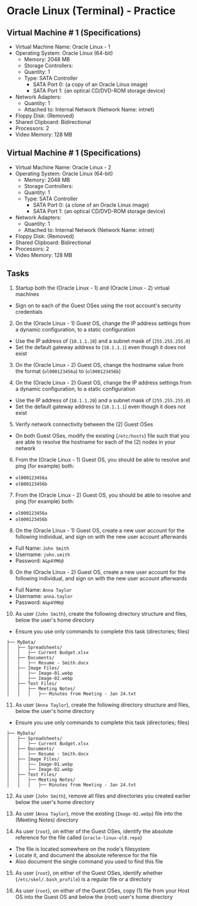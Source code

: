 # Oracle Linux (Terminal) - Practice

## Virtual Machine # 1 (Specifications)

- Virtual Machine Name: Oracle Linux - 1
- Operating System: Oracle Linux (64-bit)
  - Memory: 2048 MB
  - Storage Controllers:
  - Quantity: 1
  - Type: SATA Controller
    - SATA Port 0: {a copy of an Oracle Linux image)
    - SATA Port 1: {an optical CD/DVD-ROM storage device}
- Network Adapters:
  - Quantity: 1
  - Attached to: Internal Network (Network Name: intnet)
- Floppy Disk: {Removed}
- Shared Clipboard: Bidirectional
- Processors: 2
- Video Memory: 128 MB

## Virtual Machine # 1 (Specifications)

- Virtual Machine Name: Oracle Linux - 2
- Operating System: Oracle Linux (64-bit)
  - Memory: 2048 MB
  - Storage Controllers:
  - Quantity: 1
  - Type: SATA Controller
    - SATA Port 0: {a clone of an Oracle Linux image)
    - SATA Port 1: {an optical CD/DVD-ROM storage device}
- Network Adapters:
  - Quantity: 1
  - Attached to: Internal Network (Network Name: intnet)
- Floppy Disk: {Removed}
- Shared Clipboard: Bidirectional
- Processors: 2
- Video Memory: 128 MB

## Tasks

1. Startup both the (Oracle Linux - 1) and (Oracle Linux - 2) virtual machines

- Sign on to each of the Guest OSes using the root account's security
  credentials

2. On the (Oracle Linux - 1) Guest OS, change the IP address settings from a
   dynamic configuration, to a static configuration

- Use the IP address of (`10.1.1.10`) and a subnet mask of (`255.255.255.0`)
- Set the default gateway address to (`10.1.1.1`) even though it does not exist

3. On the (Oracle Linux - 2) Guest OS, change the hostname value from the format
   (`ol000123456a`) to (`ol000123456b`)

4. On the (Oracle Linux - 2) Guest OS, change the IP address settings from a
   dynamic configuration, to a static configuration

- Use the IP address of (`10.1.1.20`) and a subnet mask of (`255.255.255.0`)
- Set the default gateway address to (`10.1.1.1`) even though it does not exist

5. Verify network connectivity between the (2) Guest OSes

- On both Guest OSes, modify the existing (`/etc/hosts`) file such that you are
  able to resolve the hostname for each of the (2) nodes in your network

6. From the (Oracle Linux - 1) Guest OS, you should be able to resolve and ping
   (for example) both:

- `ol000123456a`
- `ol000123456b`

7. From the (Oracle Linux - 2) Guest OS, you should be able to resolve and ping
   (for example) both:

- `ol000123456a`
- `ol000123456b`

8. On the (Oracle Linux - 1) Guest OS, create a new user account for the
   following individual, and sign on with the new user account afterwards

- Full Name: `John Smith`
- Username: `john.smith`
- Password: `A&p4YM6@`

9. On the (Oracle Linux - 2) Guest OS, create a new user account for the
   following individual, and sign on with the new user account afterwards

- Full Name: `Anna Taylor`
- Username: `anna.taylor`
- Password: `A&p4YM6@`

10. As user (`John Smith`), create the following directory structure and files,
    below the user's home directory

- Ensure you use only commands to complete this task (directories; files)

```console
├── MyData/
│   ├── Spreadsheets/
│   │   ├── Current Budget.xlsx
│   ├── Documents/
│   │   ├── Resume - Smith.docx
│   ├── Image Files/
│   │   ├── Image-01.webp
│   │   ├── Image-02.webp
│   ├── Text Files/
│   │   ├── Meeting Notes/
│   │   │   ├── Minutes from Meeting - Jan 24.txt
```

11. As user (`Anna Taylor`), create the following directory structure and files,
    below the user's home directory

- Ensure you use only commands to complete this task (directories; files)

```console
├── MyData/
│   ├── Spreadsheets/
│   │   ├── Current Budget.xlsx
│   ├── Documents/
│   │   ├── Resume - Smith.docx
│   ├── Image Files/
│   │   ├── Image-01.webp
│   │   ├── Image-02.webp
│   ├── Text Files/
│   │   ├── Meeting Notes/
│   │   │   ├── Minutes from Meeting - Jan 24.txt
```

12. As user (`John Smith`), remove all files and directories you created earlier
    below the user's home directory

13. As user (`Anna Taylor`), move the existing (`Image-02.webp`) file into the
    (Meeting Notes) directory

14. As user (`root`), on either of the Guest OSes, identify the absolute
    reference for the file called (`oracle-linux-ol8.repo`)

- The file is located somewhere on the node's filesystem
- Locate it, and document the absolute reference for the file
- Also document the single command you used to find this file

15. As user (`root`), on either of the Guest OSes, identify whether
    (`/etc/skel/.bash_profile`) is a regular file or a directory

16. As user (`root`), on either of the Guest OSes, copy (1) file from your Host
    OS into the Guest OS and below the (root) user's home directory
